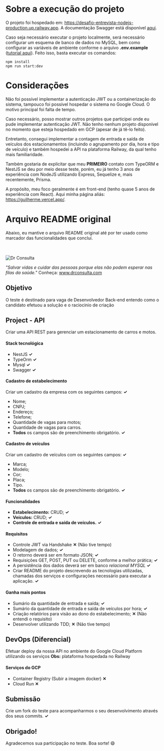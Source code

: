 # Sobre a execução do projeto
O projeto foi hospedado em: https://desafio-entrevista-nodejs-production.up.railway.app. A documentação Swagger está disponível [aqui](https://desafio-entrevista-nodejs-production.up.railway.app/api-docs).

Caso seja necessário executar o projeto localmente, será necessário configurar um esquema de banco de dados no MySQL, bem como configurar as variáveis de ambiente conforme o arquivo **.env.example** ([tutorial aqui](https://blog.rocketseat.com.br/variaveis-ambiente-nodejs/)).
Feito isso, basta executar os comandos:
```
npm install
npm run start:dev
```

# Considerações
Não foi possível implementar a autenticação JWT ou a containerização do sistema, tampouco foi possível hospedar o sistema no Google Cloud. O motivo principal foi falta de tempo.

Caso necessário, posso mostrar outros projetos que participei onde eu pude implementar autenticação JWT. Não tenho nenhum projeto disponível no momento que esteja hospedado em GCP (apesar de já tê-lo feito).

Entretanto, consegui implementar a contagem de entrada e saída de veículos dos estacionamentos (incluindo o agrupamento por dia, hora e tipo de veículo) e também hospedei a API na plataforma Railway, da qual tenho mais familiaridade.

Também gostaria de explicitar que meu **PRIMEIRO** contato com TypeORM e NestJS se deu por meio desse teste, porém, eu já tenho 3 anos de experiência com NodeJS utilizando Express, Sequelize e, mais recentemente, Prisma.

A propósito, meu foco geralmente é em front-end (tenho quase 5 anos de experiência com React). Aqui minha página aliás: https://guilherme.vercel.app/.

# Arquivo README original
Abaixo, eu mantive o arquivo README original até por ter usado como marcador das funcionalidades que concluí.
<br />
<br />
<br />

![Dr Consulta](https://drconsulta.com/_next/image?url=%2Fimages%2FLogo-Dr-Consulta-Branco.png&w=128&q=100 'DrConsulta')

_"Salvar vidas e cuidar das pessoas porque elas não podem esperar nas filas da saúde."_
Conheça: www.drconsulta.com

## Objetivo

O teste é destinado para vaga de Desenvolvedor Back-end entendo como o candidato efetuou a solução e o raciocinio de criação

## Project - API

Criar uma API REST para gerenciar um estacionamento de carros e motos.

#### Stack tecnológica

- NestJS **✓**
- TypeOrm **✓**
- Mysql **✓**
- Swagger **✓**

#### Cadastro de estabelecimento

Criar um cadastro da empresa com os seguintes campos: **✓**

- Nome;
- CNPJ;
- Endereço;
- Telefone;
- Quantidade de vagas para motos;
- Quantidade de vagas para carros.
- **Todos** os campos são de preenchimento obrigatório. **✓**

#### Cadastro de veículos

Criar um cadastro de veículos com os seguintes campos: **✓**

- Marca;
- Modelo;
- Cor;
- Placa;
- Tipo.
- **Todos** os campos são de preenchimento obrigatório. **✓**

#### Funcionalidades

- **Estabelecimento:** CRUD; **✓**
- **Veículos:** CRUD; **✓**
- **Controle de entrada e saída de veículos.** **✓**
  
#### Requisitos

- Controle JWT via Handshake **✕** (Não tive tempo)
- Modelagem de dados; **✓**
- O retorno deverá ser em formato JSON; **✓**
- Requisições GET, POST, PUT ou DELETE, conforme a melhor prática; **✓**
- A persistência dos dados deverá ser em banco _relacional MYSQL_ **✓**
- Criar README do projeto descrevendo as tecnologias utilizadas, chamadas dos serviços e configurações necessário para executar a aplicação. **✓**

#### Ganha mais pontos

- Sumário da quantidade de entrada e saída; **✓**
- Sumário da quantidade de entrada e saída de veículos por hora; **✓**
- Criação relatórios para visão ao dono do estabelecimento;  **✕** (Não entendi o requisito)
- Desenvolver utilizando TDD;  **✕** (Não tive tempo)

## DevOps (Diferencial)

Efetuar deploy da nossa API no ambiente do Google Cloud Platform utilizando os serviços **Obs:** plataforma hospedada no Railway

#### Serviços do GCP
- Container Registry (Subir a imagem docker) **✕**
- Cloud Run **✕**

## Submissão

Crie um fork do teste para acompanharmos o seu desenvolvimento através dos seus commits. **✓**

## Obrigado!

Agradecemos sua participação no teste. Boa sorte! 😄

